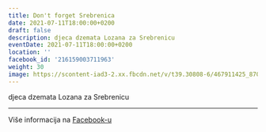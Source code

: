 ```yaml
---
title: Don't forget Srebrenica
date: 2021-07-11T18:00:00+0200
draft: false
description: djeca dzemata Lozana za Srebrenicu
eventDate: 2021-07-11T18:00:00+0200
location: ''
facebook_id: '216159003711963'
weight: 30
image: https://scontent-iad3-2.xx.fbcdn.net/v/t39.30808-6/467911425_8702124949883247_8451066247417132989_n.jpg?_nc_cat=103&ccb=1-7&_nc_sid=9e60e4&_nc_ohc=OgBW3MFbnFkQ7kNvwEzjb25&_nc_oc=AdkGZ_sc0e7nbvMA1R1UZoQcv7sWPPW4-0VISKvqe4DO4lO3DaafQudWq0K_Z1qJQmk&_nc_zt=23&_nc_ht=scontent-iad3-2.xx&edm=ABTKTjYEAAAA&_nc_gid=UgcDJcZL0R23KocP6YXFeg&oh=00_AfXMZuJZ3V-co7g4vSRzJANgnFRW1G6B7fahDjMlIsTzVg&oe=68A733D9
---
```


djeca dzemata Lozana za Srebrenicu

---

Više informacija na [Facebook-u](https://facebook.com/events/216159003711963)